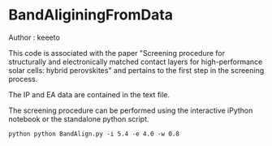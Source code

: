 # BandAliginingFromData

Author : keeeto

This code is associated with the paper "Screening procedure for structurally and electronically matched contact layers for high-performance solar cells: hybrid perovskites" and pertains to the first step in the screening process.

The IP and EA data are contained in the text file.

The screening procedure can be performed using the interactive iPython notebook or the standalone python script.

``` python python BandAlign.py -i 5.4 -e 4.0 -w 0.8 ```
